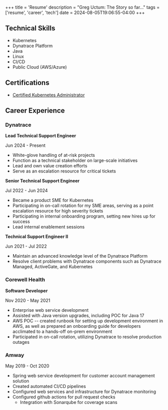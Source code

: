 +++
title = 'Resume'
description = "Greg Uctum: The Story so far..."
tags = ['resume', 'career', 'tech']
date = 2024-08-05T19:06:55-04:00
+++

## Technical Skills

- Kubernetes
- Dynatrace Platform
- Java
- Linux
- CI/CD
- Public Cloud (AWS/Azure)

## Certifications

- [Certified Kubernetes Administrator](https://www.credly.com/badges/d6e3f76b-8ca9-4229-9be6-92e5a0d54bab/)

## Career Experience

### Dynatrace

**Lead Technical Support Engineer**

Jun 2024 - Present

- White-glove handling of at-risk projects
- Function as a technical stakeholder on large-scale initiatives
- Lead and own value creation efforts
- Serve as an escalation resource for critical tickets

**Senior Technical Support Engineer**

Jul 2022 - Jun 2024

- Became a product SME for Kubernetes
- Participating in on-call rotation for my SME areas, serving as a point escalation resource for high severity tickets
- Participating in internal onboarding program, setting new hires up for success
- Lead internal enablement sessions

**Technical Support Engineer II**

Jun 2021 - Jul 2022

- Maintain an advanced knowledge level of the Dynatrace Platform
- Resolve client problems with Dynatrace components such as Dynatrace Managed, ActiveGate, and Kubernetes

### Corewell Health

**Software Developer**

Nov 2020 - May 2021

- Enterprise web service development
- Assisted with Java version upgrades, including POC for Java 17
- AWS POC -- created runbook for setting up development environment in AWS, as well as prepared an onboarding guide for developers acclimated to a hands-off on-prem environment
- Participated in on-call rotation, utilizing Dynatrace to resolve production outages

### Amway

May 2019 - Oct 2020

- Spring web service development for customer account management solution
- Created automated CI/CD pipelines
- Configured web services and infrastructure for Dynatrace monitoring
- Configured github actions for pull request checks
    - Integration with Sonarqube for coverage scans
